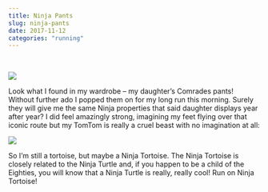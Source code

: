 ```yaml
---
title: Ninja Pants
slug: ninja-pants
date: 2017-11-12
categories: "running"
---
```


<p> </p>
<p><img src="https://res.cloudinary.com/dy6grlu8z/image/upload/v1558841610/ei1f3r2eouw74sm7h5iw.jpg"/></p>
<p>Look what I found in my wardrobe – my daughter’s Comrades pants! Without further ado I popped them on for my long run this morning. Surely they will give me the same Ninja properties that said daughter displays year after year? I did feel amazingly strong, imagining my feet flying over that iconic route but my TomTom is really a cruel beast with no imagination at all:</p>
<p><img src="https://res.cloudinary.com/dy6grlu8z/image/upload/v1558841611/u8gugdukzgj68aa0kjma.png"/></p>
<p>So I’m still a tortoise, but maybe a Ninja Tortoise. The Ninja Tortoise is closely related to the Ninja Turtle and, if you happen to be a child of the Eighties, you will know that a Ninja Turtle is really, really cool! Run on Ninja Tortoise!</p>
<p> </p>
<p> </p>







